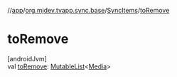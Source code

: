 //[app](../../../index.md)/[org.mjdev.tvapp.sync.base](../index.md)/[SyncItems](index.md)/[toRemove](to-remove.md)

# toRemove

[androidJvm]\
val [toRemove](to-remove.md): [MutableList](https://kotlinlang.org/api/latest/jvm/stdlib/kotlin.collections/-mutable-list/index.html)&lt;[Media](../../org.mjdev.tvapp.data.local/-media/index.md)&gt;
